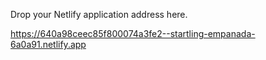 Drop your Netlify application address here.

https://640a98ceec85f800074a3fe2--startling-empanada-6a0a91.netlify.app
